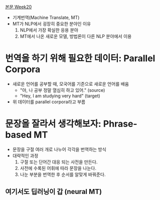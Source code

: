 [본문 Week20](https://jiho-ml.com/weekly-nlp-20/)

- 기계번역(Machine Translate, MT)
- MT가 NLP에서 굉장히 중요한 분야인 이유
    1. NLP에서 가장 확실한 응용 분야
    2. MT에서 나온 새로운 모델, 방법론이 다른 NLP 분야에서 이용

# 번역을 하기 위해 필요한 데이터: Parallel Corpora
- 새로운 언어를 공부할 때, 모국어를 기준으로 새로운 언어를 배움
  - "야, 나 공부 정말 열심히 하고 있어." (source)
  - "Hey, I am studying very hard" (target)
- 위 데이터를 parallel corpora라고 부름

# 문장을 잘라서 생각해보자: Phrase-based MT
- 문장을 구절 여러 개로 나누어 각각을 번역하는 방식
- 대략적인 과정
  1. 구절 또는 단어간 대응 되는 사전을 만든다.
  2. 사전에 수록된 어휘에 따라 문장을 나눈다.
  3. 나눈 부분을 번역한 후 순서를 알맞게 바꿔준다.

## 여기서도 딥러닝이 갑 (neural MT)
